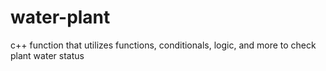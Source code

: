 # water-plant
c++ function that utilizes functions, conditionals, logic, and more to check plant water status
